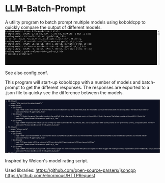 # LLM-Batch-Prompt
A utility program to batch prompt multiple models using koboldcpp to quickly compare the output of different models.
![Simple logging](https://github.com/mostlikely4r/LLM-Batch-Prompt/blob/main/simple_output.png?raw=true)


See also config.conf.

This program will start-up koboldcpp with a number of models and batch-prompt to get the different responses.
The responses are exported to a .json file to quicky see the difference between the models.

![Example output](https://github.com/mostlikely4r/LLM-Batch-Prompt/blob/main/example_output.png?raw=true)

Inspired by Weicon's model rating script.

Used libraries: 
https://github.com/open-source-parsers/jsoncpp
https://github.com/elnormous/HTTPRequest
